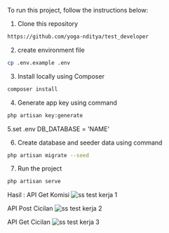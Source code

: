To run this project, follow the instructions below:

1. Clone this repository
```sh
https://github.com/yoga-nditya/test_developer
```
2. create environment file
```sh
cp .env.example .env
```
3. Install locally using Composer
```sh
composer install
```
4. Generate app key using command
```sh
php artisan key:generate
```
 5.set .env DB_DATABASE = 'NAME'

6. Create database and seeder data using command
```sh
php artisan migrate --seed
```
7. Run the project
```sh
php artisan serve
```

Hasil :
API Get Komisi ![ss test kerja 1](https://github.com/user-attachments/assets/461b43aa-1032-487d-a3db-3eb3126c3325)

API Post Cicilan 
![ss test kerja 2](https://github.com/user-attachments/assets/edaa69d0-b02d-4068-9f38-20e5af3a67f4)

API Get Cicilan ![ss test kerja 3](https://github.com/user-attachments/assets/6fe63b43-51a2-4b2e-b0eb-e564657eed7e)





